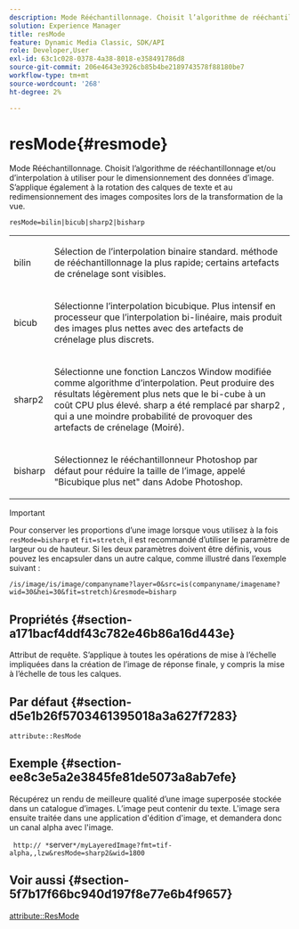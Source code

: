 ```yaml
---
description: Mode Rééchantillonnage. Choisit l’algorithme de rééchantillonnage et/ou d’interpolation à utiliser pour le dimensionnement des données d’image. S’applique également à la rotation des calques de texte et au redimensionnement des images composites lors de la transformation de la vue.
solution: Experience Manager
title: resMode
feature: Dynamic Media Classic, SDK/API
role: Developer,User
exl-id: 63c1c028-0378-4a38-8018-e358491786d8
source-git-commit: 206e4643e3926cb85b4be2189743578f88180be7
workflow-type: tm+mt
source-wordcount: '268'
ht-degree: 2%

---
```


# resMode{#resmode}

Mode Rééchantillonnage. Choisit l’algorithme de rééchantillonnage et/ou d’interpolation à utiliser pour le dimensionnement des données d’image. S’applique également à la rotation des calques de texte et au redimensionnement des images composites lors de la transformation de la vue.

`resMode=bilin|bicub|sharp2|bisharp`

<table id="table_FD658AC521E24EB9ADBB87F98549BC3B"> 
 <tbody> 
  <tr> 
   <td colname="col1"> <p> <span class="codeph"> bilin  </span> </p> </td> 
   <td colname="col2"> <p>Sélection de l’interpolation binaire standard. méthode de rééchantillonnage la plus rapide; certains artefacts de crénelage sont visibles. </p> </td> 
  </tr> 
  <tr> 
   <td colname="col1"> <p> <span class="codeph"> bicub  </span> </p> </td> 
   <td colname="col2"> <p>Sélectionne l’interpolation bicubique. Plus intensif en processeur que l’interpolation bi-linéaire, mais produit des images plus nettes avec des artefacts de crénelage plus discrets. </p> </td> 
  </tr> 
  <tr> 
   <td colname="col1"> <p> <span class="codeph"> sharp2  </span> </p> </td> 
   <td colname="col2"> <p>Sélectionne une fonction Lanczos Window modifiée comme algorithme d’interpolation. Peut produire des résultats légèrement plus nets que le bi-cube à un coût CPU plus élevé. <span class="codeph"> sharp  </span> a été remplacé par  <span class="codeph"> sharp2  </span>, qui a une moindre probabilité de provoquer des artefacts de crénelage (Moiré). </p> </td> 
  </tr> 
  <tr> 
   <td colname="col1"> <p> <span class="codeph"> bisharp  </span> </p> </td> 
   <td colname="col2"> <p>Sélectionnez le rééchantillonneur Photoshop par défaut pour réduire la taille de l’image, appelé "Bicubique plus net" dans Adobe Photoshop. </p> </td> 
  </tr> 
 </tbody> 
</table>

>[!IMPORTANT]
>
>Pour conserver les proportions d’une image lorsque vous utilisez à la fois `resMode=bisharp` et `fit=stretch`, il est recommandé d’utiliser le paramètre de largeur ou de hauteur. Si les deux paramètres doivent être définis, vous pouvez les encapsuler dans un autre calque, comme illustré dans l’exemple suivant :
>
>`/is/image/is/image/companyname?layer=0&src=is(companyname/imagename?wid=30&hei=30&fit=stretch)&resmode=bisharp`

## Propriétés {#section-a171bacf4ddf43c782e46b86a16d443e}

Attribut de requête. S’applique à toutes les opérations de mise à l’échelle impliquées dans la création de l’image de réponse finale, y compris la mise à l’échelle de tous les calques.

## Par défaut {#section-d5e1b26f5703461395018a3a627f7283}

`attribute::ResMode`

## Exemple {#section-ee8c3e5a2e3845fe81de5073a8ab7efe}

Récupérez un rendu de meilleure qualité d’une image superposée stockée dans un catalogue d’images. L’image peut contenir du texte. L&#39;image sera ensuite traitée dans une application d&#39;édition d&#39;image, et demandera donc un canal alpha avec l&#39;image.

` http:// *`server`*/myLayeredImage?fmt=tif-alpha,,lzw&resMode=sharp2&wid=1800`

## Voir aussi {#section-5f7b17f66bc940d197f8e77e6b4f9657}

[attribute::ResMode](../../../../../is-api/image-catalog/image-serving-api-ref/c-image-catalog-reference/c-attributes-reference/r-is-cat-resmode.md#reference-609095ef568743a086f28d87c54dafa2)
